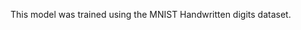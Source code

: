 This model was trained using the MNIST Handwritten digits dataset. 


[logo]: screenshot.png "A screenshot of the app"





